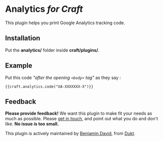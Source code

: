 # Analytics *for Craft*

This plugin helps you print Google Analytics tracking code.

## Installation

Put the **analytics/** folder inside **craft/plugins/**.

## Example

Put this code *"after the opening `<body>` tag"* as they say :

    {{craft.analytics.code("UA-XXXXXXX-X")}}

## Feedback

**Please provide feedback!** We want this plugin to make fit your needs as much as possible.
Please [get in touch](mailto:hello@dukt.net), and point out what you do and don't like. **No issue is too small.**

This plugin is actively maintained by [Benjamin David](https://github.com/benjamindavid), from [Dukt](http://dukt.net/).
